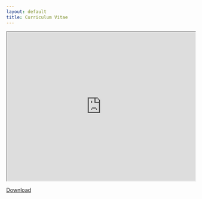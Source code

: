 ```yaml
---
layout: default
title: Curriculum Vitae
---
```

<style type="text/css">
body {
        overflow-y:hidden;
        overflow-x:hidden;
}
</style>

<iframe src='https://docs.google.com/document/d/1qG1WcUW6cjE8P8FXnIR9udVS-8mS0OI7kGmNteF631A/pub' width='100%' style="min-height:400px" scrolling='yes'></iframe>

[Download](/assets/KushalAroraCV.pdf)

